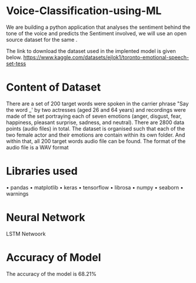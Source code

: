 # Voice-Classification-using-ML
 We are building a  python application that analyses the sentiment behind the tone of the voice and predicts the Sentiment involved, we will use an open source dataset for the same .

The link to download the dataset used in the  implented model is given below.
https://www.kaggle.com/datasets/ejlok1/toronto-emotional-speech-set-tess

# Content of Dataset
There are a set of 200 target words were spoken in the carrier phrase "Say the word _' by 
two actresses (aged 26 and 64 years) and recordings were made of the set portraying each of 
seven emotions (anger, disgust, fear, happiness, pleasant surprise, sadness, and neutral). 
There are 2800 data points (audio files) in total.
The dataset is organised such that each of the two female actor and their emotions are 
contain within its own folder. And within that, all 200 target words audio file can be found. 
The format of the audio file is a WAV format

# Libraries used
• pandas 
• matplotlib
• keras
• tensorflow
• librosa
• numpy
• seaborn
• warnings

# Neural Network
LSTM Netwoork

# Accuracy of Model
The accuracy of the model is 68.21%
